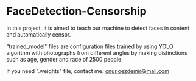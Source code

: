 # FaceDetection-Censorship

In this project, it is aimed to teach our machine to detect faces in content and automatically censor.

"trained_model" files are configuration files trained by using YOLO algorithm with photographs from different angles by making distinctions such as age, gender and race of 2500 people.


If you need ".weights" file, contact me.
onur.oezdemir@mail.com
